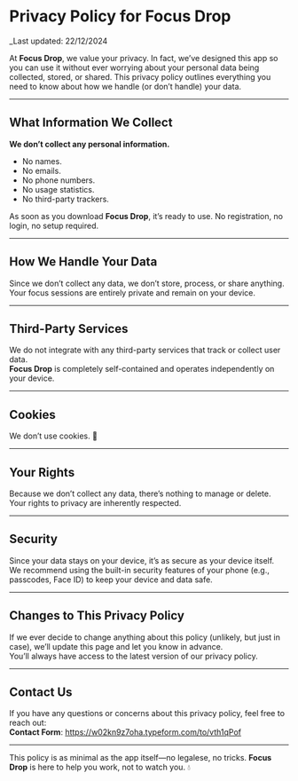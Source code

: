 # Privacy Policy for Focus Drop

_Last updated: 22/12/2024

At **Focus Drop**, we value your privacy. In fact, we’ve designed this app so you can use it without ever worrying about your personal data being collected, stored, or shared. This privacy policy outlines everything you need to know about how we handle (or don’t handle) your data.

---

## What Information We Collect

**We don’t collect any personal information.**  
- No names.  
- No emails.  
- No phone numbers.  
- No usage statistics.  
- No third-party trackers.  

As soon as you download **Focus Drop**, it’s ready to use. No registration, no login, no setup required.

---

## How We Handle Your Data

Since we don’t collect any data, we don’t store, process, or share anything. Your focus sessions are entirely private and remain on your device.

---

## Third-Party Services

We do not integrate with any third-party services that track or collect user data.  
**Focus Drop** is completely self-contained and operates independently on your device.

---

## Cookies

We don’t use cookies. 🍪  

---

## Your Rights

Because we don’t collect any data, there’s nothing to manage or delete. Your rights to privacy are inherently respected.

---

## Security

Since your data stays on your device, it’s as secure as your device itself.  
We recommend using the built-in security features of your phone (e.g., passcodes, Face ID) to keep your device and data safe.

---

## Changes to This Privacy Policy

If we ever decide to change anything about this policy (unlikely, but just in case), we’ll update this page and let you know in advance.  
You’ll always have access to the latest version of our privacy policy.

---

## Contact Us

If you have any questions or concerns about this privacy policy, feel free to reach out:  
**Contact Form**: https://w02kn9z7oha.typeform.com/to/vth1qPof

---

This policy is as minimal as the app itself—no legalese, no tricks. **Focus Drop** is here to help you work, not to watch you. 💧
